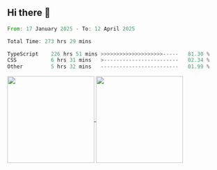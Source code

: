 ## Hi there 👋
<!--START_SECTION:waka-->

```rust
From: 17 January 2025 - To: 12 April 2025

Total Time: 273 hrs 29 mins

TypeScript    226 hrs 51 mins >>>>>>>>>>>>>>>>>>>>-----   81.30 %
CSS           6 hrs 31 mins   >------------------------   02.34 %
Other         5 hrs 32 mins   -------------------------   01.99 %
```

<!--END_SECTION:waka-->

<a href="https://github.com/anuraghazra/github-readme-stats">
  <img height=200 align="center" src="https://github-readme-stats.vercel.app/api/top-langs/?username=paulgeorge35&layout=donut&langs_count=5&theme=transparent" />
</a>
<a href="https://github.com/anuraghazra/convoychat">
  <img height=200 align="center" src="https://github-readme-stats.vercel.app/api?username=paulgeorge35&show_icons=true&show=prs_merged&theme=transparent&rank_icon=github" />
</a>
